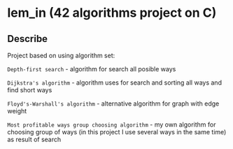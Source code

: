 # lem_in (42 algorithms project on C)

## Describe

Project based on using algorithm set:

`Depth-first search` - algorithm for search all posible ways

`Dijkstra's algorithm` - algorithm uses for search and sorting all ways and find short ways

`Floyd's-Warshall's algorithm` - alternative algorithm for graph with edge weight

`Most profitable ways group choosing algorithm` - my own algorithm for choosing group of ways (in this project I use several ways in the same time) as result of search
